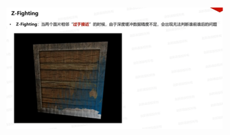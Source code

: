 ![输入图片说明](/imgs/2025-02-08/mtDiWEQHJ2I4yd8h.png)
<!--stackedit_data:
eyJoaXN0b3J5IjpbMjA5NDk0NDkxXX0=
-->
